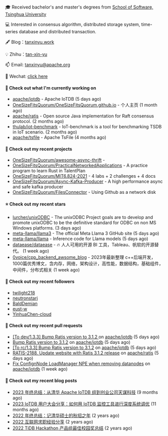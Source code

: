 🎓 Received bachelor's and master's degrees from [School of Software, Tsinghua University](https://www.thss.tsinghua.edu.cn/)

💻 Interested in consensus algorithm, distributed storage system, time-series database and distributed transaction.

🖋 Blog：[tanxinyu.work](https://tanxinyu.work)

💡 Zhihu：[tan-xin-yu](https://www.zhihu.com/people/tan-xin-yu-22)

📫 Email: [tanxinyu@apache.org](mailto:tanxinyu@apache.org)

💬 Wechat: [click here](https://github.com/LebronAl/LebronAl/issues/1)

#### 👷 Check out what I'm currently working on

- [apache/iotdb](https://github.com/apache/iotdb) - Apache IoTDB (5 days ago)
- [OneSizeFitsQuorum/OneSizeFitsQuorum.github.io](https://github.com/OneSizeFitsQuorum/OneSizeFitsQuorum.github.io) - 个人主页 (1 month ago)
- [apache/ratis](https://github.com/apache/ratis) - Open source Java implementation for Raft consensus protocol. (2 months ago)
- [thulab/iot-benchmark](https://github.com/thulab/iot-benchmark) - IoT-benchmark is a tool for benchmarking TSDB in IoT scenario. (2 months ago)
- [apache/tsfile](https://github.com/apache/tsfile) - Apache TsFile (4 months ago)

#### 🌱 Check out my recent projects

- [OneSizeFitsQuorum/awesome-async-thrift](https://github.com/OneSizeFitsQuorum/awesome-async-thrift) - 
- [OneSizeFitsQuorum/PracticalNetworkedApplications](https://github.com/OneSizeFitsQuorum/PracticalNetworkedApplications) - A practice program to learn Rust in TalentPlan
- [OneSizeFitsQuorum/MIT6.824-2021](https://github.com/OneSizeFitsQuorum/MIT6.824-2021) - 4 labs &#43; 2 challenges &#43; 4 docs
- [OneSizeFitsQuorum/Async-Kafka-Producer](https://github.com/OneSizeFitsQuorum/Async-Kafka-Producer) - A high performance async and safe kafka producer
- [OneSizeFitsQuorum/FilesConnector](https://github.com/OneSizeFitsQuorum/FilesConnector) - Using Github as a network disk

#### ⭐ Check out my recent stars

- [lurcher/unixODBC](https://github.com/lurcher/unixODBC) - The unixODBC Project goals are to develop and promote unixODBC to be the definitive standard for ODBC on non MS Windows platforms. (3 days ago)
- [meta-llama/llama3](https://github.com/meta-llama/llama3) - The official Meta Llama 3 GitHub site (5 days ago)
- [meta-llama/llama](https://github.com/meta-llama/llama) - Inference code for Llama models (5 days ago)
- [dataease/dataease](https://github.com/dataease/dataease) - 🔥 人人可用的开源 BI 工具，Tableau、帆软的开源替代。 (1 week ago)
- [0voice/cpp_backend_awsome_blog](https://github.com/0voice/cpp_backend_awsome_blog) - 2023年最新整理 c&#43;&#43;后端开发，1000篇优秀博文，含内存，网络，架构设计，高性能，数据结构，基础组件，中间件，分布式相关 (1 week ago)

#### 👯 Check out my recent followers

- [twilight218](https://github.com/twilight218)
- [neutronstarj](https://github.com/neutronstarj)
- [BaldDemian](https://github.com/BaldDemian)
- [eust-w](https://github.com/eust-w)
- [YinhuaChen-cloud](https://github.com/YinhuaChen-cloud)

#### 🔨 Check out my recent pull requests

- [[To dev/1.3.3] Bump Ratis version to 3.1.2 ](https://github.com/apache/iotdb/pull/14046) on [apache/iotdb](https://github.com/apache/iotdb) (5 days ago)
- [Bump Ratis version to 3.1.2](https://github.com/apache/iotdb/pull/14044) on [apache/iotdb](https://github.com/apache/iotdb) (5 days ago)
- [[To rc/1.3.3] Bump Ratis version to 3.1.2](https://github.com/apache/iotdb/pull/14043) on [apache/iotdb](https://github.com/apache/iotdb) (5 days ago)
- [RATIS-2188. Update website with Ratis 3.1.2 release](https://github.com/apache/ratis/pull/1176) on [apache/ratis](https://github.com/apache/ratis) (5 days ago)
- [Fix ConfignNode LoadManager NPE when removing datanodes](https://github.com/apache/iotdb/pull/14016) on [apache/iotdb](https://github.com/apache/iotdb) (1 week ago)

#### 📜 Check out my recent blog posts

- [2023 年终总结：从清华 Apache IoTDB 组到创业公司天谋科技](https://tanxinyu.work/2023-annual-summary/) (9 months ago)
- [2023 IoTDB 用户大会分享：如何用 IoTDB 监控工具进行深度系统调优](https://tanxinyu.work/2023-iotdb-submit/) (11 months ago)
- [2022 年终总结：记清华硕士的秋招之年](https://tanxinyu.work/2022-annual-summary/) (2 years ago)
- [2022 互联网求职经验分享](https://tanxinyu.work/2022-internet-job-hunting-experience-sharing/) (2 years ago)
- [2022 TiDB Hackathon 产品组最佳校园奖总结](https://tanxinyu.work/2022-tidb-hackathon/) (2 years ago)
